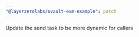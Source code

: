 ```yaml
---
"@layerzerolabs/ovault-evm-example": patch
---
```


Update the send task to be more dynamic for callers
